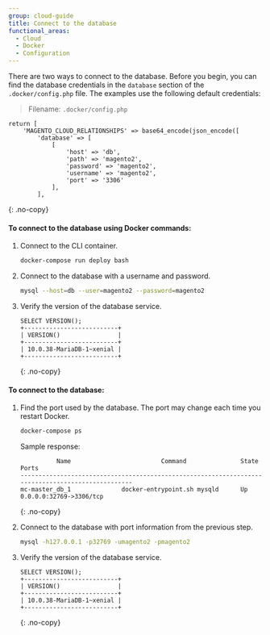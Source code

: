 ```yaml
---
group: cloud-guide
title: Connect to the database
functional_areas:
  - Cloud
  - Docker
  - Configuration
---
```


There are two ways to connect to the database. Before you begin, you can find the database credentials in the `database` section of the `.docker/config.php` file. The examples use the following default credentials:

> Filename: `.docker/config.php`

```php?start_inline=1
return [
    'MAGENTO_CLOUD_RELATIONSHIPS' => base64_encode(json_encode([
        'database' => [
            [
                'host' => 'db',
                'path' => 'magento2',
                'password' => 'magento2',
                'username' => 'magento2',
                'port' => '3306'
            ],
        ],
```
{: .no-copy}

#### To connect to the database using Docker commands:

1.  Connect to the CLI container.

    ```bash
    docker-compose run deploy bash
    ```

1.  Connect to the database with a username and password.

    ```bash
    mysql --host=db --user=magento2 --password=magento2
    ```

1.  Verify the version of the database service.

    ```mysql
    SELECT VERSION();
    +--------------------------+
    | VERSION()                |
    +--------------------------+
    | 10.0.38-MariaDB-1~xenial |
    +--------------------------+
    ```
    {: .no-copy}

#### To connect to the database:

1.  Find the port used by the database. The port may change each time you restart Docker.

    ```bash
    docker-compose ps
    ```

    Sample response:

    ```terminal
              Name                         Command               State               Ports
    --------------------------------------------------------------------------------------------------
    mc-master_db_1              docker-entrypoint.sh mysqld      Up       0.0.0.0:32769->3306/tcp
    ```
    {: .no-copy}

1.  Connect to the database with port information from the previous step.

    ```bash
    mysql -h127.0.0.1 -p32769 -umagento2 -pmagento2
    ```

1.  Verify the version of the database service.

    ```mysql
    SELECT VERSION();
    +--------------------------+
    | VERSION()                |
    +--------------------------+
    | 10.0.38-MariaDB-1~xenial |
    +--------------------------+
    ```
    {: .no-copy}

